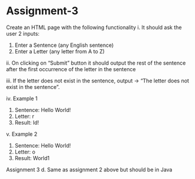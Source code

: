 # Assignment-3

Create an HTML page with the following functionality
i. It should ask the user 2 inputs:
1. Enter a Sentence (any English sentence)
2. Enter a Letter (any letter from A to Z)

ii. On clicking on “Submit” button it should output the rest of the 
sentence after the first occurrence of the letter in the sentence

iii. If the letter does not exist in the sentence, output -> “The letter does 
not exist in the sentence”.

iv. Example 1
1. Sentence: Hello World!
2. Letter: r
3. Result: ld!

v. Example 2
1. Sentence: Hello World!
2. Letter: o
3. Result: World1

Assignment 3
d. Same as assignment 2 above but should be in Java
